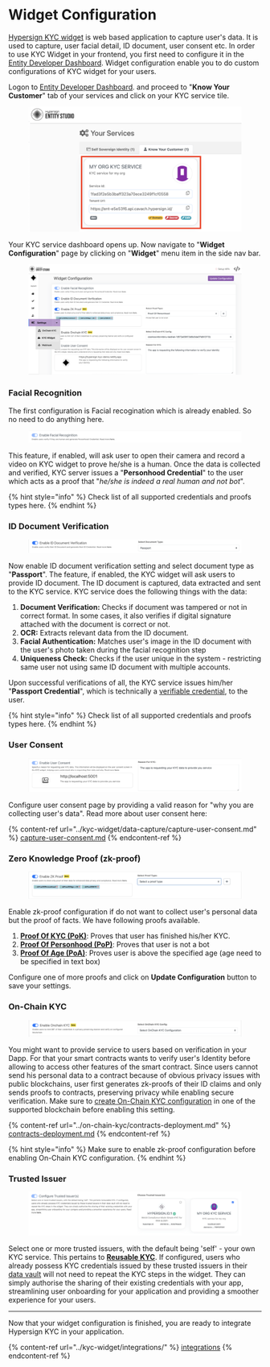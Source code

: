 # Widget Configuration

[Hypersign KYC widget](../kyc-widget/) is web based application to capture user's data. It is used to capture, user facial detail, ID document, user consent etc. In order to use KYC Widget in your frontend, you first need to configure it in the [Entity Developer Dashboard](https://entity.dashboard.hypersign.id/). Widget configuration enable you to do custom configurations of KYC widget for your users.&#x20;

Logon to [Entity Developer Dashboard](https://entity.dashboard.hypersign.id/). and proceed to "**Know Your Customer**" tab of your services and click on your KYC service tile.

<figure><img src="../../.gitbook/assets/image (12).png" alt=""><figcaption></figcaption></figure>

Your KYC service dashboard opens up.  Now navigate to "**Widget Configuration**" page by clicking on "**Widget**" menu item in the side nav bar.

<figure><img src="../../.gitbook/assets/image (2) (1).png" alt=""><figcaption></figcaption></figure>

### Facial Recognition

The first configuration is Facial recogination which is already enabled. So no need to do anything here.

<figure><img src="../../.gitbook/assets/image (14).png" alt=""><figcaption></figcaption></figure>

This feature, if enabled, will ask user to open their camera and record a video on KYC widget to prove he/she is a human. Once the data is collected and verified, KYC server issues a "**Personhood Credential**" to the user which acts as a proof that "_he/she is indeed a real human and not bot_".

{% hint style="info" %}
Check list of all supported credentials and proofs types here.
{% endhint %}

### ID Document Verification

<figure><img src="../../.gitbook/assets/image (15).png" alt=""><figcaption></figcaption></figure>

Now enable ID document verification setting and select document type as "**Passport**". The feature, if enabled, the KYC widget will ask users to provide ID document. The ID document is captured, data extracted and sent to the KYC service. KYC service does the following things with the data:

1. **Document Verification:** Checks if document was tampered or not in correct format. In some cases, it also verifies if digital signature attached with the document is correct or not.&#x20;
2. **OCR:** Extracts relevant data from the ID document.
3. **Facial Authentication:** Matches user's image in the ID document with the user's photo taken during the facial recognition step
4. **Uniqueness Check:** Checks if the user unique in the system - restricting same user not using same ID document with multiple accounts.&#x20;

Upon successful verifications of all, the KYC service issues him/her "**Passport Credential**", which is technically a [verifiable credential](../../hypersign-ssi/api-doc/verifiable-credential.md), to the user.&#x20;

{% hint style="info" %}
Check list of all supported credentials and proofs types here.
{% endhint %}

### User Consent

<figure><img src="../../.gitbook/assets/image (16).png" alt=""><figcaption></figcaption></figure>

Configure user consent page by providing a valid reason for "why you are collecting user's data". Read more about user consent here:

{% content-ref url="../kyc-widget/data-capture/capture-user-consent.md" %}
[capture-user-consent.md](../kyc-widget/data-capture/capture-user-consent.md)
{% endcontent-ref %}

### Zero Knowledge Proof (zk-proof)

<figure><img src="../../.gitbook/assets/image (1) (1) (1) (1).png" alt=""><figcaption></figcaption></figure>

Enable zk-proof configuration if do not want to collect user's personal data but the proof of facts. We have following proofs available.

1. [**Proof Of KYC (PoK)**](../concepts/zk-proof-types/proof-of-kyc-pok.md):  Proves that user has finished his/her KYC. &#x20;
2. [**Proof Of Personhood (PoP)**](../concepts/zk-proof-types/proof-of-personhood-pop.md): Proves that user is not a bot
3. [**Proof Of Age (PoA)**](../concepts/zk-proof-types/proof-of-age-poa.md): Proves user is above the specified age (age need to be specified in text box)

Configure one of more proofs and click on **Update Configuration** button to save your settings.&#x20;

### On-Chain KYC

<figure><img src="../../.gitbook/assets/image (2) (1) (1).png" alt=""><figcaption></figcaption></figure>

You might want to provide service to  users based on verification in your Dapp. For that your smart contracts wants to verify user's Identity before allowing to access other features of the smart contract. Since users cannot send his personal data to a contract because of obvious privacy issues with public blockchains, user first generates zk-proofs of their ID claims and only sends proofs to contracts, preserving privacy while enabling secure verification.  Make sure to [create On-Chain KYC configuration](../on-chain-kyc/contracts-deployment.md) in one of the supported blockchain before enabling this setting.

{% content-ref url="../on-chain-kyc/contracts-deployment.md" %}
[contracts-deployment.md](../on-chain-kyc/contracts-deployment.md)
{% endcontent-ref %}

{% hint style="info" %}
Make sure to enable zk-proof configuration before enabling On-Chain KYC configuration.
{% endhint %}

### Trusted Issuer

<figure><img src="../../.gitbook/assets/image (17).png" alt=""><figcaption></figcaption></figure>

Select one or more trusted issuers, with the default being 'self' - your own KYC service. This pertains to [**Reusable KYC**](../concepts/reusable-kyc.md). If configured, users who already possess KYC credentials issued by these trusted issuers in their [data vault](../kyc-widget/data-capture/data-vault-setup.md) will not need to repeat the KYC steps in the widget. They can simply authorise the sharing of their existing credentials with your app, streamlining user onboarding for your application and providing a smoother experience for your users.&#x20;

***

Now that your widget configuration is finished, you are ready to integrate Hypersign KYC in your application.&#x20;

{% content-ref url="../kyc-widget/integrations/" %}
[integrations](../kyc-widget/integrations/)
{% endcontent-ref %}
